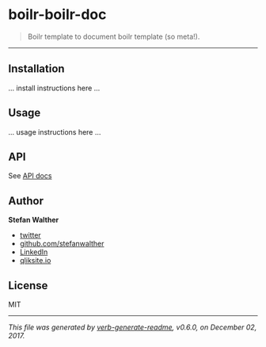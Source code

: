# boilr-boilr-doc

> Boilr template to document boilr template (so meta!).

---

## Installation

... install instructions here ...

## Usage

... usage instructions here ...

## API

See [API docs](./docs/api-docs.md)

## Author
**Stefan Walther**

* [twitter](http://twitter.com/waltherstefan)  
* [github.com/stefanwalther](http://github.com/stefanwalther) 
* [LinkedIn](https://www.linkedin.com/in/stefanwalther/) 
* [qliksite.io](http://qliksite.io)

## License
MIT

***

_This file was generated by [verb-generate-readme](https://github.com/verbose/verb-generate-readme), v0.6.0, on December 02, 2017._

